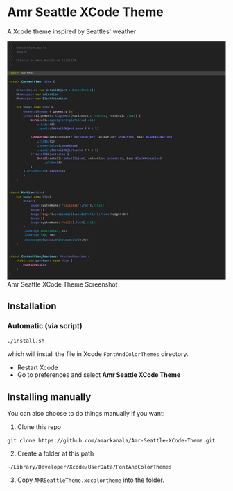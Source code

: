 # Amr Seattle XCode Theme

A Xcode theme inspired by Seattles' weather  

![Amr Seattle XCode Theme](https://github.com/amarkanala/Amr-Seattle-XCode-Theme/blob/main/theme.png?raw=true") Amr Seattle XCode Theme Screenshot 

## Installation

### Automatic (via script)

```
./install.sh

```

which will install the file in Xcode `FontAndColorThemes` directory.

- Restart Xcode
- Go to preferences and select **Amr Seattle XCode Theme**


## Installing manually

You can also choose to do things manually if you want:

1. Clone this repo

```
git clone https://github.com/amarkanala/Amr-Seattle-XCode-Theme.git

```

2. Create a folder at this path

```
~/Library/Developer/Xcode/UserData/FontAndColorThemes

```

3. Copy `AMRSeattleTheme.xccolortheme` into the folder.
